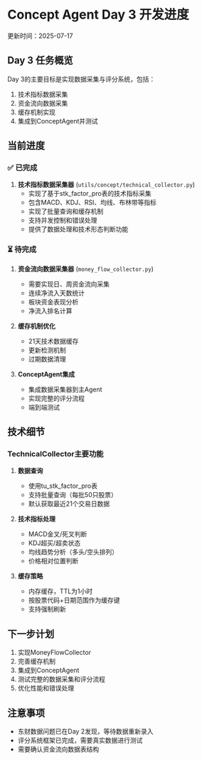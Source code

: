 # Concept Agent Day 3 开发进度

更新时间：2025-07-17

## Day 3 任务概览

Day 3的主要目标是实现数据采集与评分系统，包括：
1. 技术指标数据采集
2. 资金流向数据采集  
3. 缓存机制实现
4. 集成到ConceptAgent并测试

## 当前进度

### ✅ 已完成

1. **技术指标数据采集器** (`utils/concept/technical_collector.py`)
   - 实现了基于stk_factor_pro表的技术指标采集
   - 包含MACD、KDJ、RSI、均线、布林带等指标
   - 实现了批量查询和缓存机制
   - 支持并发控制和错误处理
   - 提供了数据处理和技术形态判断功能

### ⏳ 待完成

1. **资金流向数据采集器** (`money_flow_collector.py`)
   - 需要实现日、周资金流向采集
   - 连续净流入天数统计
   - 板块资金表现分析
   - 净流入排名计算

2. **缓存机制优化**
   - 21天技术数据缓存
   - 更新检测机制
   - 过期数据清理

3. **ConceptAgent集成**
   - 集成数据采集器到主Agent
   - 实现完整的评分流程
   - 端到端测试

## 技术细节

### TechnicalCollector主要功能

1. **数据查询**
   - 使用tu_stk_factor_pro表
   - 支持批量查询（每批50只股票）
   - 默认获取最近21个交易日数据

2. **技术指标处理**
   - MACD金叉/死叉判断
   - KDJ超买/超卖状态
   - 均线趋势分析（多头/空头排列）
   - 价格相对位置判断

3. **缓存策略**
   - 内存缓存，TTL为1小时
   - 按股票代码+日期范围作为缓存键
   - 支持强制刷新

## 下一步计划

1. 实现MoneyFlowCollector
2. 完善缓存机制
3. 集成到ConceptAgent
4. 测试完整的数据采集和评分流程
5. 优化性能和错误处理

## 注意事项

- 东财数据问题已在Day 2发现，等待数据重新录入
- 评分系统框架已完成，需要真实数据进行测试
- 需要确认资金流向数据表结构